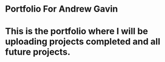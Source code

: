 # Portfolio For Andrew Gavin
# This is the portfolio where I will be uploading projects completed and all future projects.
